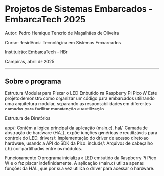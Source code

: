 # Projetos de Sistemas Embarcados - EmbarcaTech 2025

Autor: Pedro Henrique Tenorio de Magalhães de Oliveira

Curso: Residência Tecnológica em Sistemas Embarcados

Instituição: EmbarcaTech - HBr

Campinas, abril de 2025

---

## Sobre o programa
Estrutura Modular para Piscar o LED Embutido na Raspberry Pi Pico W
Este projeto demonstra como organizar um código para embarcados utilizando uma arquitetura modular,
separando as responsabilidades em diferentes camadas para facilitar manutenção e reutilização.

Estrutura de Diretórios

app/: Contém a lógica principal da aplicação (main.c).
hal/: Camada de abstração de hardware (HAL), expõe funções genéricas e reutilizáveis para controle do LED.
drivers/: Implementação do driver de acesso direto ao hardware, usando a API do SDK da Pico.
include/: Arquivos de cabeçalho (.h) compartilhados entre os módulos.

Funcionamento
O programa inicializa o LED embutido da Raspberry Pi Pico W e o faz piscar indefinidamente.
A aplicação (main.c) utiliza apenas funções da HAL, que por sua vez utiliza o driver para acessar o hardware.
